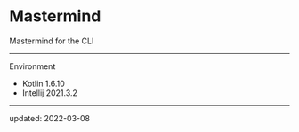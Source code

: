 # Mastermind

Mastermind for the CLI

---

Environment

- Kotlin 1.6.10
- Intellij 2021.3.2

---

updated: 2022-03-08